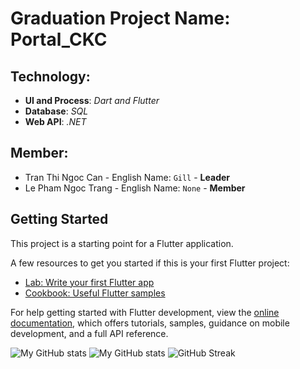 # Graduation Project Name: Portal_CKC
   ## Technology:
   - **UI and Process**: *Dart and Flutter*
   - **Database**: *SQL*
   - **Web API**: *.NET*
   ## Member: 
   - Tran Thi Ngoc Can - English Name:  `Gill` - **Leader**
   - Le Pham Ngoc Trang - English Name:  `None` - **Member**

## Getting Started

This project is a starting point for a Flutter application.

A few resources to get you started if this is your first Flutter project:

- [Lab: Write your first Flutter app](https://docs.flutter.dev/get-started/codelab)
- [Cookbook: Useful Flutter samples](https://docs.flutter.dev/cookbook)

For help getting started with Flutter development, view the
[online documentation](https://docs.flutter.dev/), which offers tutorials,
samples, guidance on mobile development, and a full API reference.

![My GitHub stats](https://github-readme-stats.vercel.app/api?username=SuichiDaito&show_icons=true&theme=radical)
![My GitHub stats](https://github-readme-stats.vercel.app/api?username=LeTrang-1112&show_icons=true&theme=radical)
![GitHub Streak](https://github-readme-streak-stats.herokuapp.com?user=LeTrang-1112&theme=radical)



